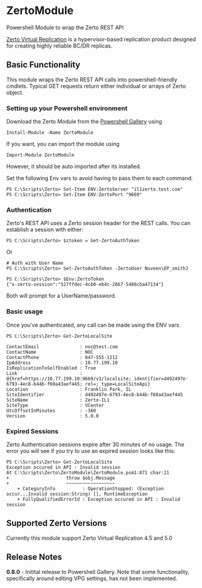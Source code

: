 # ZertoModule

Powershell Module to wrap the Zerto REST API 

[Zerto Virtual Replication](http://www.zerto.com/) is a hypervisor-based replication product 
designed for creating highly reliable BC/DR replicas.   


## Basic Functionality
This module wraps the  Zerto REST API calls into powershell-friendly cmdlets.  Typical GET requests
return either individual or arrays of Zerto object.

### Setting up your Powershell environment
Download the Zerto Module from the [Powershell Gallery](https://www.powershellgallery.com/) using

    Install-Module -Name ZertoModule 

If you want, you can import the module using  

    Import-Module ZertoModule

However, it should be auto imported after its installed.

Set the following Env vars to avoid having to pass them to each command:

    PS C:\Scripts\Zerto> Set-Item ENV:ZertoServer "il1zerto.test.com" 
    PS C:\Scripts\Zerto> Set-Item ENV:ZertoPort "9669" 



### Authentication
Zerto's REST API uses a Zerto session header for the REST calls.  You can establish a session with either:

    PS C:\Scripts\Zerto> $ztoken = Get-ZertoAuthToken
Or 

    # Auth with User Name
    PS C:\Scripts\Zerto> Set-ZertoAuthToken -ZertoUser Nuveen\EP_smithJ

    PS C:\Scripts\Zerto> $Env:ZertoToken
    {"x-zerto-session":"527ffdec-4cb0-eb4c-2067-5488cba47134"}

Both will prompt for a UserName/password.

### Basic usage
Once you've authenticated, any call can be made using the ENV vars.   
    
    PS C:\Scripts\Zerto> Get-ZertoLocalSite
    
    ContactEmail               : noc@test.com
    ContactName                : NOC
    ContactPhone               : 847-555-1212
    IpAddress                  : 10.77.199.10
    IsReplicationToSelfEnabled : True
    Link                       : @{href=https://10.77.199.10:9669/v1/localsite; identifier=d492497e-6793-4ec8-b44b-f60a43aef445; rel=; type=LocalSiteApi}
    Location                   : Franklin Park, IL
    SiteIdentifier             : d492497e-6793-4ec8-b44b-f60a43aef445
    SiteName                   : Zerto-IL1
    SiteType                   : VCenter
    UtcOffsetInMinutes         : -360
    Version                    : 5.0.0
    
### Expired Sessions
Zerto Authentication sessions expire after 30 minutes of no usage.  The error you will see if you try 
to use an expired session looks like this:

    PS C:\Scripts\Zerto> Get-ZertoLocalSite
    Exception occured in API : Invalid session
    At C:\Scripts\Zerto\ZertoModule\ZertoModule.psm1:871 char:21
    +                     throw $obj.Message
    +                     ~~~~~~~~~~~~~~~~~~
        + CategoryInfo          : OperationStopped: (Exception occur...Invalid session:String) [], RuntimeException
        + FullyQualifiedErrorId : Exception occured in API : Invalid session
  


## Supported Zerto Versions

Currently this module support Zerto Virtual Replication 4.5 and 5.0


## Release Notes

**0.8.0** - Initital release to Powershell Gallery.  Note that some functionality, 
specifically around editing VPG settings, has not been implemented.

